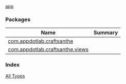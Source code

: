 [app](./index.md)

### Packages

| Name | Summary |
|---|---|
| [com.appdotlab.craftsanthe](com.appdotlab.craftsanthe/index.md) |  |
| [com.appdotlab.craftsanthe.views](com.appdotlab.craftsanthe.views/index.md) |  |

### Index

[All Types](alltypes/index.md)
